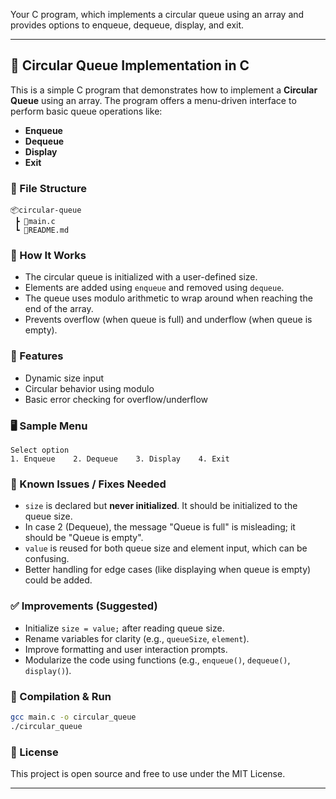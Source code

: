 Your C program, which implements a circular queue using an array and provides options to enqueue, dequeue, display, and exit.

---

## 🚀 Circular Queue Implementation in C

This is a simple C program that demonstrates how to implement a **Circular Queue** using an array. The program offers a menu-driven interface to perform basic queue operations like:

* **Enqueue**
* **Dequeue**
* **Display**
* **Exit**

### 📁 File Structure

```
📦circular-queue
 ┣ 📄main.c
 ┗ 📄README.md
```

### 🧠 How It Works

* The circular queue is initialized with a user-defined size.
* Elements are added using `enqueue` and removed using `dequeue`.
* The queue uses modulo arithmetic to wrap around when reaching the end of the array.
* Prevents overflow (when queue is full) and underflow (when queue is empty).

### 🔧 Features

* Dynamic size input
* Circular behavior using modulo
* Basic error checking for overflow/underflow

### 🖥️ Sample Menu

```
Select option
1. Enqueue    2. Dequeue    3. Display    4. Exit
```

### 📌 Known Issues / Fixes Needed

* `size` is declared but **never initialized**. It should be initialized to the queue size.
* In case 2 (Dequeue), the message "Queue is full" is misleading; it should be "Queue is empty".
* `value` is reused for both queue size and element input, which can be confusing.
* Better handling for edge cases (like displaying when queue is empty) could be added.

### ✅ Improvements (Suggested)

* Initialize `size = value;` after reading queue size.
* Rename variables for clarity (e.g., `queueSize`, `element`).
* Improve formatting and user interaction prompts.
* Modularize the code using functions (e.g., `enqueue()`, `dequeue()`, `display()`).

### 🔄 Compilation & Run

```bash
gcc main.c -o circular_queue
./circular_queue
```

### 📃 License

This project is open source and free to use under the MIT License.

---
